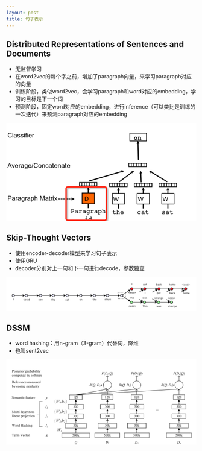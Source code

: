 ```yaml
---
layout: post
title: 句子表示
---
```


## Distributed Representations of Sentences and Documents

* 无监督学习
* 在word2vec的每个字之前，增加了paragraph向量，来学习paragraph对应的向量
* 训练阶段，类似word2vec，会学习paragraph和word对应的embedding，学习的目标是下一个词
* 预测阶段，固定word对应的embedding，进行inference（可以类比是训练的一次迭代）来预测paragraph对应的embedding

![](../_pics/2017-05-05-doc-embedding/doc-embedding1.png)

## Skip-Thought Vectors 

* 使用encoder-decoder模型来学习句子表示
* 使用GRU
* decoder分别对上一句和下一句进行decode，参数独立

![](../_pics/2017-05-05-doc-embedding/doc-embedding2.png)

## DSSM
* word hashing：用n-gram（3-gram）代替词，降维
* 也叫sent2vec

![](../_pics/2017-05-05-doc-embedding/doc-embedding3.png)

